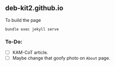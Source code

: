## deb-kit2.github.io

To build the page
```shell
bundle exec jekyll serve
```

### To-Do:
- [ ] KAM-CoT article.
- [ ] Maybe change that goofy photo on `About` page.